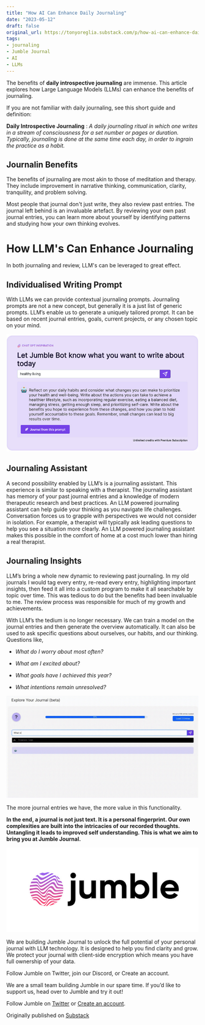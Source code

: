 ```yaml
---
title: "How AI Can Enhance Daily Journaling"
date: "2023-05-12"
draft: false
original_url: https://tonyoreglia.substack.com/p/how-ai-can-enhance-daily-journaling
tags:
- journaling
- Jumble Journal
- AI
- LLMs
---
```


The benefits of **daily introspective journaling** are immense. This article explores how Large Language Models \(LLMs\) can enhance the benefits of journaling.

If you are not familiar with daily journaling, see this short guide and definition:

**Daily Introspective Journaling** : _A daily journaling ritual in which one writes in a stream of consciousness for a set number or pages or duration. Typically, journaling is done at the same time each day, in order to ingrain the practice as a habit._

## Journalin Benefits 

The benefits of journaling are most akin to those of meditation and therapy. They include improvement in narrative thinking, communication, clarity, tranquility, and problem solving.

Most people that journal don't just write, they also review past entries. The journal left behind is an invaluable artefact. By reviewing your own past journal entries, you can learn more about yourself by identifying patterns and studying how your own thinking evolves.


# **How LLM's Can Enhance Journaling**

In both journaling and review, LLM's can be leveraged to great effect.


## **Individualised Writing Prompt**

With LLMs we can provide contextual journaling prompts. Journaling prompts are not a new concept, but generally it is a just list of generic prompts. LLM’s enable us to generate a uniquely tailored prompt. It can be based on recent journal entries, goals, current projects, or any chosen topic on your mind.

![](https___substack-post-media.s3.amazonaws.com_public_images_8d33e0df-b485-4993-8e45-dd1983be7391_700x426.png)

## Journaling Assistant 

A second possibility enabled by LLM’s is a journaling assistant. This experience is similar to speaking with a therapist. The journaling assistant has memory of your past journal entries and a knowledge of modern therapeutic research and best practices. An LLM powered journaling assistant can help guide your thinking as you navigate life challenges. Conversation forces us to grapple with perspectives we would not consider in isolation. For example, a therapist will typically ask leading questions to help you see a situation more clearly. An LLM powered journaling assistant makes this possible in the comfort of home at a cost much lower than hiring a real therapist.

## Journaling Insights 

LLM’s bring a whole new dynamic to reviewing past journaling. In my old journals I would tag every entry, re-read every entry, highlighting important insights, then feed it all into a custom program to make it all searchable by topic over time. This was tedious to do but the benefits had been invaluable to me. The review process was responsible for much of my growth and achievements.

With LLM’s the tedium is no longer necessary. We can train a model on the journal entries and then generate the overview automatically. It can also be used to ask specific questions about ourselves, our habits, and our thinking. Questions like,

  * _What do I worry about most often?_

  * _What am I excited about?_

  * _What goals have I achieved this year?_

  * _What intentions remain unresolved?_


![](https___substack-post-media.s3.amazonaws.com_public_images_f8b87436-da87-4dbe-83d3-0ed7e362d9ef_1416x752.gif)


The more journal entries we have, the more value in this functionality.

**In the end, a journal is not just text. It is a personal fingerprint. Our own complexities are built into the intricacies of our recorded thoughts. Untangling it leads to improved self understanding. This is what we aim to bring you at Jumble Journal.**

![](https___substack-post-media.s3.amazonaws.com_public_images_206d2261-cb41-4e47-9d25-ccac81e61c34_700x307.png)

We are building Jumble Journal to unlock the full potential of your personal journal with LLM technology. It is designed to help you find clarity and grow. We protect your journal with client-side encryption which means you have full ownership of your data.

Follow Jumble on Twitter, join our Discord, or Create an account.

We are a small team building Jumble in our spare time. If you’d like to support us, head over to Jumble and try it out! 

Follow Jumble on [Twitter](https://twitter.com/JumbleJournal) or [Create an account](https://jumblejournal.org/).

Originally published on [Substack](https://tonyoreglia.substack.com/p/how-ai-can-enhance-daily-journaling)
